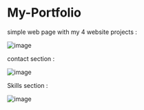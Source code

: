 

# My-Portfolio

simple web page with my 4 website projects  : 



![image](https://github.com/user-attachments/assets/449d4b4d-492b-4f55-8be0-7f08feaf8e65)


contact section  :


![image](https://github.com/user-attachments/assets/601b52af-8cc5-4052-9d81-98e7ba855042)


Skills section : 



![image](https://github.com/user-attachments/assets/0a7407e2-6347-4197-bef9-7e44090b6d6d)
